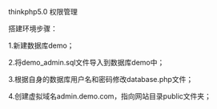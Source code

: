 thinkphp5.0 权限管理

搭建环境步骤：

1.新建数据库demo；

2.将demo_admin.sql文件导入到数据库demo中；

3.根据自身的数据库用户名和密码修改database.php文件；

4.创建虚拟域名admin.demo.com，指向网站目录public文件夹；
